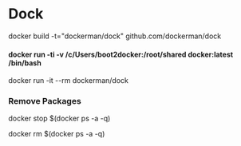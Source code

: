 # Dock

docker build -t="dockerman/dock" github.com/dockerman/dock

#### docker run -ti -v /c/Users/boot2docker:/root/shared docker:latest /bin/bash



docker run -it --rm dockerman/dock


### Remove Packages

docker stop $(docker ps -a -q)

docker rm $(docker ps -a -q)
